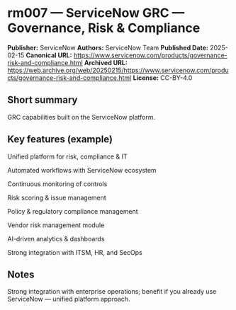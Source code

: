 # rm007 — ServiceNow GRC — Governance, Risk & Compliance

**Publisher:** ServiceNow
**Authors:** ServiceNow Team
**Published Date:** 2025-02-15
**Canonical URL:** https://www.servicenow.com/products/governance-risk-and-compliance.html
**Archived URL:** https://web.archive.org/web/20250215/https://www.servicenow.com/products/governance-risk-and-compliance.html
**License:** CC-BY-4.0

## Short summary
GRC capabilities built on the ServiceNow platform.

## Key features (example)
Unified platform for risk, compliance & IT

Automated workflows with ServiceNow ecosystem

Continuous monitoring of controls

Risk scoring & issue management

Policy & regulatory compliance management

Vendor risk management module

AI-driven analytics & dashboards

Strong integration with ITSM, HR, and SecOps
## Notes
Strong integration with enterprise operations; benefit if you already use ServiceNow — unified platform approach.
